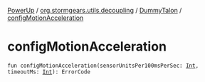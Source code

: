 [PowerUp](../../index.md) / [org.stormgears.utils.decoupling](../index.md) / [DummyTalon](index.md) / [configMotionAcceleration](./config-motion-acceleration.md)

# configMotionAcceleration

`fun configMotionAcceleration(sensorUnitsPer100msPerSec: `[`Int`](https://kotlinlang.org/api/latest/jvm/stdlib/kotlin/-int/index.html)`, timeoutMs: `[`Int`](https://kotlinlang.org/api/latest/jvm/stdlib/kotlin/-int/index.html)`): ErrorCode`